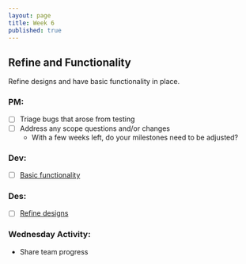 ```yaml
---
layout: page
title: Week 6
published: true
---
```



## Refine and Functionality

Refine designs and have basic functionality in place.

### PM:
* [ ] Triage bugs that arose from testing
* [ ] Address any scope questions and/or changes
  * With a few weeks left, do your milestones need to be adjusted?

### Dev:
* [ ] [Basic functionality](basic-functionality.md)

### Des:
* [ ] [Refine designs](refine-design.md)

### Wednesday Activity:
  * Share team progress

